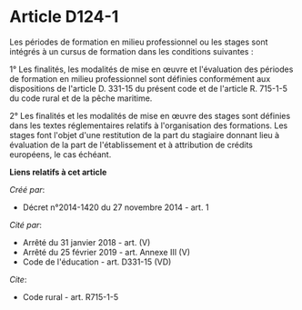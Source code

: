 # Article D124-1

Les périodes de formation en milieu professionnel ou les stages sont intégrés à un cursus de formation dans les conditions
suivantes : 

1° Les finalités, les modalités de mise en œuvre et l'évaluation des périodes de formation en milieu professionnel sont
définies conformément aux dispositions de l'article D. 331-15 du présent code et de l'article R. 715-1-5 du code rural et de
la pêche maritime. 

2° Les finalités et les modalités de mise en œuvre des stages sont définies dans les textes réglementaires relatifs à
l'organisation des formations. Les stages font l'objet d'une restitution de la part du stagiaire donnant lieu à évaluation de
la part de l'établissement et à attribution de crédits européens, le cas échéant.

**Liens relatifs à cet article**

_Créé par_:

  - Décret n°2014-1420 du 27 novembre 2014 - art. 1

_Cité par_:

  - Arrêté du 31 janvier 2018 - art. (V)
  - Arrêté du 25 février 2019 - art. Annexe III (V)
  - Code de l'éducation - art. D331-15 (VD)

_Cite_:

  - Code rural - art. R715-1-5
